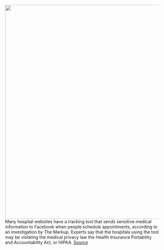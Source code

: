 <img src='https://cdn.vox-cdn.com/thumbor/xLshPo42vOUfacN82EOQhoH9dnQ=/0x0:2040x1360/1200x800/filters:focal(857x517:1183x843)/cdn.vox-cdn.com/uploads/chorus_image/image/70983155/akrales_220309_4977_0292.0.jpg' width='700px' /><br/>
Many hospital websites have a tracking tool that sends sensitive medical information to Facebook when people schedule appointments, according to an investigation by The Markup. Experts say that the hospitals using the tool may be violating the medical privacy law the Health Insurance Portability and Accountability Act, or HIPAA.
<a href='https://www.theverge.com/2022/6/16/23170886/hospital-websites-meta-pixel-tracker-facebook-hipaa'> Source <a/>